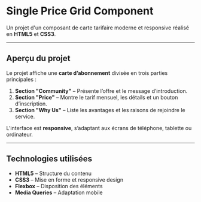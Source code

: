 # Single Price Grid Component

Un projet d'un composant de carte tarifaire moderne et responsive réalisé en **HTML5** et **CSS3**.  

---

## Aperçu du projet

Le projet affiche une **carte d’abonnement** divisée en trois parties principales :

1. **Section "Community"** – Présente l’offre et le message d’introduction.
2. **Section "Price"** – Montre le tarif mensuel, les détails et un bouton d’inscription.
3. **Section "Why Us"** – Liste les avantages et les raisons de rejoindre le service.

L’interface est **responsive**, s’adaptant aux écrans de téléphone, tablette ou ordinateur.

---

## Technologies utilisées

- **HTML5** – Structure du contenu
- **CSS3** – Mise en forme et responsive design
- **Flexbox** – Disposition des éléments
- **Media Queries** – Adaptation mobile
